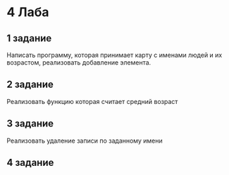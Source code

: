 # 4 Лаба
## 1 задание 
Написать программу, которая принимает карту с именами людей и их возрастом, реализовать добавление элемента.
## 2 задание 
Реализовать функцию которая считает средний возраст
## 3 задание
Реализовать удаление записи по заданному имени
## 4 задание 
